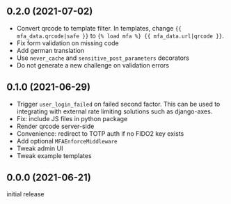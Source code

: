 0.2.0 (2021-07-02)
------------------

-   Convert qrcode to template filter. In templates, change
    `{{ mfa_data.qrcode|safe }}` to `{% load mfa %} {{ mfa_data.url|qrcode }}`.
-   Fix form validation on missing code
-   Add german translation
-   Use `never_cache` and `sensitive_post_parameters` decorators
-   Do not generate a new challenge on validation errors


0.1.0 (2021-06-29)
------------------

-   Trigger `user_login_failed` on failed second factor. This can be used to
    integrating with external rate limiting solutions such as django-axes.
-   Fix: include JS files in python package
-   Render qrcode server-side
-   Convenience: redirect to TOTP auth if no FIDO2 key exists
-   Add optional `MFAEnforceMiddleware`
-   Tweak admin UI
-   Tweak example templates


0.0.0 (2021-06-21)
------------------

initial release
